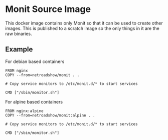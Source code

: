 # Monit Source Image

This docker image contains only Monit so that it can be used to create other images.
This is published to a scratch image so the only things in it are the raw binaries.

## Example

For debian based containers

```docker
FROM nginx
COPY --from=netroadshow/monit . .

# Copy service monitors to /etc/monit.d/* to start services

CMD ["/sbin/monitor.sh"]
```

For alpine based containers

```docker
FROM nginx:alpine
COPY --from=netroadshow/monit:alpine . .

# Copy service monitors to /etc/monit.d/* to start services

CMD ["/sbin/monitor.sh"]
```
